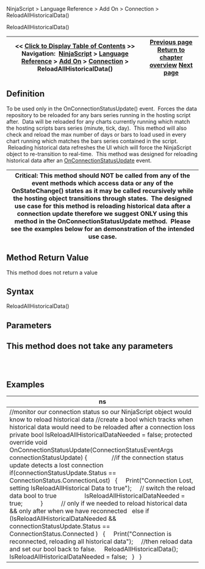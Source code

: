 ﻿
NinjaScript \> Language Reference \> Add On \> Connection \> ReloadAllHistoricalData()

ReloadAllHistoricalData()

| \<\< [Click to Display Table of Contents](reloadallhistoricaldata.md) \>\> **Navigation:**     [NinjaScript](ninjascript-1.md) \> [Language Reference](language_reference_wip-1.md) \> [Add On](add_on-1.md) \> [Connection](connection_class-1.md) \> ReloadAllHistoricalData() | [Previous page](connections_status-1.md) [Return to chapter overview](connection_class-1.md) [Next page](playbackconnection-1.md) |
| --- | --- |
## Definition
To be used only in the OnConnectionStatusUpdate() event.  Forces the data repository to be reloaded for any bars series running in the hosting script after.  Data will be reloaded for any charts currently running which match the hosting scripts bars series (minute, tick, day).  This method will also check and reload the max number of days or bars to load used in every chart running which matches the bars series contained in the script.  Reloading historical data refreshes the UI which will force the NinjaScript object to re\-transition to real\-time.  This method was designed for reloading historical data after an [OnConnectionStatusUpdate](onconnectionstatusupdate-1.md) event.  
 

| Critical: This method should NOT be called from any of the event methods which access data or any of the OnStateChange() states as it may be called recursively while the hosting object transitions through states.  The designed use case for this method is reloading historical data after a connection update therefore we suggest ONLY using this method in the OnConnectionStatusUpdate method.  Please see the examples below for an demonstration of the intended use case. |
| --- |

## Method Return Value
This method does not return a value
 
## Syntax
ReloadAllHistoricalData()
 
## Parameters
## This method does not take any parameters
## 
 
## Examples

| ns |
| --- |
| //monitor our connection status so our NinjaScript object would know to reload historical data //create a bool which tracks when historical data would need to be reloaded after a connection loss private bool IsReloadAllHistoricalDataNeeded \= false; protected override void OnConnectionStatusUpdate(ConnectionStatusEventArgs connectionStatusUpdate) {                //if the connection status update detects a lost connection    if(connectionStatusUpdate.Status \=\= ConnectionStatus.ConnectionLost)    {      Print("Connection Lost, setting IsReloadAllHistorical Data to true");      // switch the reload data bool to true                  IsReloadAllHistoricalDataNeeded \= true;               }             // only if we needed to reload historical data \&\& only after when we have reconnected    else if (IsReloadAllHistoricalDataNeeded \&\& connectionStatusUpdate.Status \=\= ConnectionStatus.Connected )    {      Print("Connection is reconnected, reloading all historical data");      //then reload data and set our bool back to false.      ReloadAllHistoricalData();      IsReloadAllHistoricalDataNeeded \= false;    }     } |
